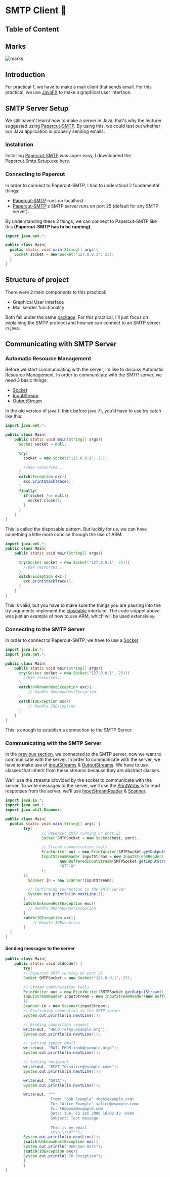 # SMTP Client 📨

## Table of Content

## Marks

![marks](./docs/marks.png)

## Introduction

For practical 1, we have to make a mail client that sends email. For this
practical, we use [JavaFX](https://openjfx.io/) to make a graphical user
interface.

## SMTP Server Setup

We still haven't learnt how to make a server in Java, that's why the lecturer
suggested using
[Papercut-SMTP](https://github.com/ChangemakerStudios/Papercut-SMTP). By using
this, we could test out whether our Java application is properly sending emails.

### Installation

Installing [Papercut-SMTP](https://github.com/ChangemakerStudios/Papercut-SMTP)
was super easy, I downloaded the Papercut.Smtp.Setup.exe
[here](https://github.com/ChangemakerStudios/Papercut-SMTP/releases).

### Connecting to Papercut

In order to connect to Papercut-SMTP, I had to understand 2 fundamental things:

- [Papercut-SMTP](https://github.com/ChangemakerStudios/Papercut-SMTP) runs on
  localhost
- [Papercut-SMTP](https://github.com/ChangemakerStudios/Papercut-SMTP)'s SMTP
  server runs on port 25 (default for any SMTP server).

By understanding these 2 things, we can connect to Papercut-SMTP like this
**(Papercut-SMTP has to be running)**:

```java
import java.net.*;

public class Main{
  public static void main(String[] args){
    Socket socket = new Socket("127.0.0.1", 25);
  }
}
```

## Structure of project

There were 2 main components to this practical:

- Graphical User Interface
- Mail sender functionality

Both fall under the same [package](./src/Mail). For this practical, I'll just focus on 
explaining the SMTP protocol and how we can connect to an SMTP server in java.

## Communicating with SMTP Server

### Automatic Resource Management

Before we start communicating with the server, I'd like to discuss Automatic
Resource Management. In order to communicate with the SMTP server, we need 3
basic things:

- [Socket](https://docs.oracle.com/javase/8/docs/api/java/net/Socket.html)
- [InputStream](https://docs.oracle.com/javase/8/docs/api/java/io/InputStream.html)
- [OutputStream](https://docs.oracle.com/javase/8/docs/api/java/io/OutputStream.html)

In the old version of java (I think before java 7), you'd have to use try catch
like this:

```java
import java.net.*;

public class Main{
    public static void main(String[] args){
      Socket socket = null;

      try{
        socket = new Socket("127.0.0.1", 25);

        //Use resources...
      }
      catch(Exception exc){
        exc.printStackTrace();
      }
      finally{
        if(socket !== null){
          socket.close();
        }
      }
    }
}
```

This is called the disposable pattern. But luckily for us, we can have something
a little more concise through the use of ARM:

```java
import java.net.*;
public class Main{
    public static void main(String[] args){

      try(Socket socket = new Socket("127.0.0.1", 25)){
        //Use resources...
      }
      catch(Exception exc){
        exc.printStackTrace();
      }
    }
}
```

This is valid, but you have to make sure the things you are passing into the try
arguments implement the
[closeable](https://docs.oracle.com/javase/8/docs/api/java/io/Closeable.html)
interface. The code snippet above was just an example of how to use ARM, which
will be used extensivley.

### Connecting to the SMTP Server

In order to connect to Papercut-SMTP, we have to use a
[Socket](https://docs.oracle.com/javase/8/docs/api/java/net/Socket.html)

```java
import java.io.*;
import java.net.*;

public class Main{
    public static void main(String[] args){
      try(Socket socket = new Socket("127.0.0.1", 25)){
        //Use resources...
      }
      catch(UnknownHostException exc){
          // Handle UnknownHostException
      }
      catch(IOException exc){
          // Handle IOException
      }
    }
}
```

This is enough to establish a connection to the SMTP Server.

### Communicating with the SMTP Server

In the [previous section](#connecting-to-the-smtp-server), we connected to the
SMTP server, now we want to communicate with the server. In order to communicate
with the server, we have to make use of
[InputStreams](https://docs.oracle.com/javase/8/docs/api/java/io/InputStream.html)
&
[OutputStreams](https://docs.oracle.com/javase%2F7%2Fdocs%2Fapi%2F%2F/java/io/OutputStream.html).
We have to use classes that inherit from these streams because they are abstract
classes.

We'll use the streams provided by the socket to communicate with the server. To
write messages to the server, we'll use the
[PrintWriter](https://docs.oracle.com/javase/8/docs/api/java/io/PrintWriter.html)
& to read responses from the server, we'll use
[InputStreamReader](https://docs.oracle.com/javase%2F7%2Fdocs%2Fapi%2F%2F/java/io/InputStreamReader.html)
&
[Scanner](https://docs.oracle.com/javase%2F7%2Fdocs%2Fapi%2F%2F/java/util/Scanner.html).

```java
import java.io.*;
import java.net.*;
import java.util.Scanner;

public class Main{
  public static void main(String[] args) {
        try(
                // Papercut SMTP running on port 25
                Socket SMTPSocket = new Socket(host, port);

                // Stream communication tools
                PrintWriter out = new PrintWriter(SMTPSocket.getOutputStream(), true);
                InputStreamReader inputStream = new InputStreamReader(
                        new BufferedInputStream(SMTPSocket.getInputStream()),
                        "UTF-8"
                );
        ){
          Scanner in = new Scanner(inputStream);

          // Confirming connection to the SMTP server
          System.out.println(in.nextLine());
        }
        catch(UnknownHostException exc){
          // Handle UnknownHostException
        }
        catch(IOException exc){
            // Handle IOException
        }
  }
}
```

#### Sending messages to the server

```java
public class Main{
    public static void oldCode() {
        try(
        // Papercut SMTP running on port 25
        Socket SMTPSocket = new Socket("127.0.0.1", 25);

        // Stream communication tools
        PrintWriter out = new PrintWriter(SMTPSocket.getOutputStream(), true);
        InputStreamReader inputStream = new InputStreamReader(new BufferedInputStream(SMTPSocket.getInputStream()), "UTF-8");
        ){
        Scanner in = new Scanner(inputStream);
        // Confirming connection to the SMTP server
        System.out.println(in.nextLine());

        // Sending connection request
        write(out, "HELO relay.example.org");
        System.out.println(in.nextLine());

        // Setting sender email
        write(out, "MAIL FROM:<bob@example.org>");
        System.out.println(in.nextLine());

        // Setting recipient
        write(out, "RCPT TO:<alice@example.com>");
        System.out.println(in.nextLine());

        write(out, "DATA");
        System.out.println(in.nextLine());

        write(out, """
                    From: "Bob Example" <bob@example.org>
                    To: "Alice Example" <alice@example.com>
                    Cc: theboss@example.com
                    Date: Tue, 15 Jan 2008 16:02:43 -0500
                    Subject: Test message
                    
                    This is my email
                    \r\n.\r\n""");
        System.out.println(in.nextLine());
        }catch(UnknownHostException exc){
        System.out.println("Unknown Host");
        }catch(IOException exc){
        System.out.println("IO Exception");
        }
        }
}
```